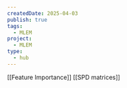 ```yaml
---
createdDate: 2025-04-03
publish: true
tags:
  - MLEM
project:
  - MLEM
type:
  - hub
---
```

[[Feature Importance]]
[[SPD matrices]]